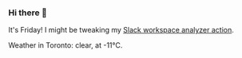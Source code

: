 ### Hi there :wave:

It's Friday! I might be tweaking my [Slack workspace analyzer action](https://github.com/bewuethr/slack-analyzer).

Weather in Toronto: clear, at -11°C.
